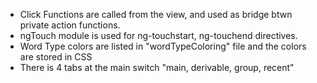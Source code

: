 
- Click Functions are called from the view, and used as bridge btwn private action functions.
- ngTouch module is used for ng-touchstart, ng-touchend directives.
- Word Type colors are listed in "wordTypeColoring" file and the colors are stored in CSS
- There is 4 tabs at the main switch "main, derivable, group, recent"
